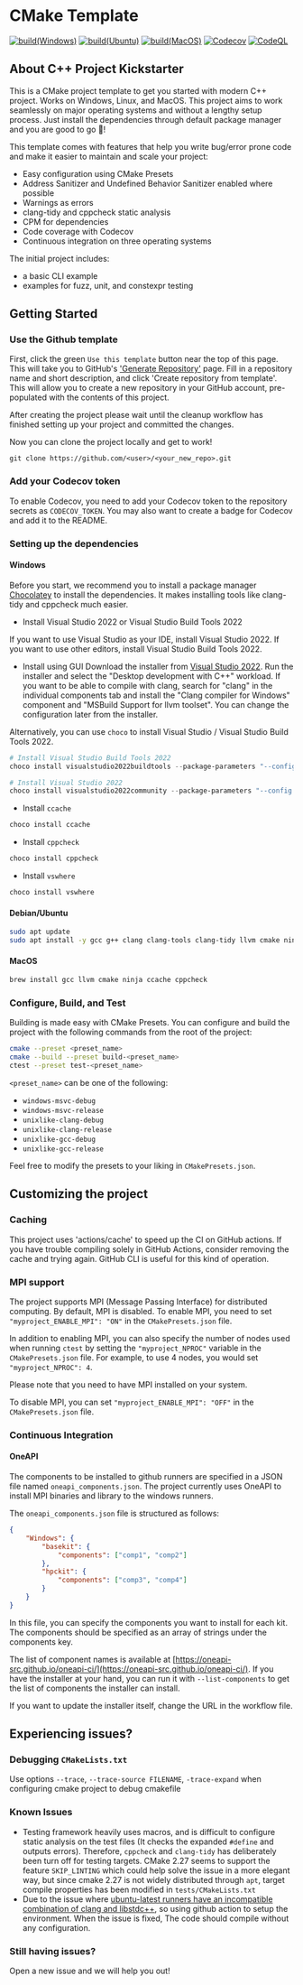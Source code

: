 # CMake Template

[![build(Windows)](https://github.com/YTokumaru/cpp-project-kickstarter/actions/workflows/build-windows.yml/badge.svg)](https://github.com/YTokumaru/cpp-project-kickstarter/actions/workflows/build-windows.yml)
[![build(Ubuntu)](https://github.com/YTokumaru/cpp-project-kickstarter/actions/workflows/build-ubuntu.yml/badge.svg)](https://github.com/YTokumaru/cpp-project-kickstarter/actions/workflows/build-ubuntu.yml)
[![build(MacOS)](https://github.com/YTokumaru/cpp-project-kickstarter/actions/workflows/build-macos.yml/badge.svg)](https://github.com/YTokumaru/cpp-project-kickstarter/actions/workflows/build-macos.yml)
[![Codecov](https://codecov.io/gh/YTokumaru/cpp-project-kickstarter/graph/badge.svg?token=OUBFIJTUCP)](https://codecov.io/gh/YTokumaru/cpp-project-kickstarter)
[![CodeQL](https://github.com/YTokumaru/cpp-project-kickstarter/actions/workflows/codeql-analysis.yml/badge.svg)](https://github.com/YTokumaru/cpp-project-kickstarter/actions/workflows/codeql-analysis.yml)

## About C++ Project Kickstarter

This is a CMake project template to get you started with modern C++ project. Works on Windows, Linux, and MacOS.
This project aims to work seamlessly on major operating systems and without a lengthy setup process. Just install the dependencies through default package manager and you are good to go 🚀!

This template comes with features that help you write bug/error prone code and make it easier to maintain and scale your project:

- Easy configuration using CMake Presets
- Address Sanitizer and Undefined Behavior Sanitizer enabled where possible
- Warnings as errors
- clang-tidy and cppcheck static analysis
- CPM for dependencies
- Code coverage with Codecov
- Continuous integration on three operating systems

The initial project includes:

- a basic CLI example
- examples for fuzz, unit, and constexpr testing

## Getting Started

### Use the Github template

First, click the green `Use this template` button near the top of this page.
This will take you to GitHub's ['Generate Repository'](https://github.com/ytokumaru/cpp-project-kickstarter/generate) page.
Fill in a repository name and short description, and click 'Create repository from template'.
This will allow you to create a new repository in your GitHub account,
pre-populated with the contents of this project.

After creating the project please wait until the cleanup workflow has finished
setting up your project and committed the changes.

Now you can clone the project locally and get to work!

    git clone https://github.com/<user>/<your_new_repo>.git

### Add your Codecov token

To enable Codecov, you need to add your Codecov token to the repository secrets as `CODECOV_TOKEN`.
You may also want to create a badge for Codecov and add it to the README.

### Setting up the dependencies

#### Windows

Before you start, we recommend you to install a package manager [Chocolatey](https://chocolatey.org/install) to install the dependencies. It makes installing tools like clang-tidy and cppcheck much easier.

- Install Visual Studio 2022 or Visual Studio Build Tools 2022

If you want to use Visual Studio as your IDE, install Visual Studio 2022. If you want to use other editors, install Visual Studio Build Tools 2022.

  - Install using GUI
Download the installer from [Visual Studio 2022](https://visualstudio.microsoft.com/downloads/).
Run the installer and select the "Desktop development with C++" workload.
If you want to be able to compile with clang, search for "clang" in the individual components tab and install the "Clang compiler for Windows" component and "MSBuild Support for llvm toolset".
You can change the configuration later from the installer.

Alternatively, you can use `choco` to install Visual Studio / Visual Studio Build Tools 2022.

```powershell
# Install Visual Studio Build Tools 2022
choco install visualstudio2022buildtools --package-parameters "--config path-to-this-project's-.vsconfig"

# Install Visual Studio 2022
choco install visualstudio2022community --package-parameters "--config path-to-this-project's-.vsconfig"
```

- Install `ccache`

```powershell
choco install ccache
```

- Install `cppcheck`

```powershell
choco install cppcheck
```

- Install `vswhere`

```powershell
choco install vswhere
```

#### Debian/Ubuntu

```bash
sudo apt update
sudo apt install -y gcc g++ clang clang-tools clang-tidy llvm cmake ninja-build ccache cppcheck gcovr
```

#### MacOS

```zsh
brew install gcc llvm cmake ninja ccache cppcheck
```

### Configure, Build, and Test

Building is made easy with CMake Presets. You can configure and build the project with the following commands from the root of the project:

```bash
cmake --preset <preset_name>
cmake --build --preset build-<preset_name>
ctest --preset test-<preset_name>
```
`<preset_name>` can be one of the following:
- `windows-msvc-debug`
- `windows-msvc-release`
- `unixlike-clang-debug`
- `unixlike-clang-release`
- `unixlike-gcc-debug`
- `unixlike-gcc-release`

Feel free to modify the presets to your liking in `CMakePresets.json`.

## Customizing the project

### Caching

This project uses 'actions/cache' to speed up the CI on GitHub actions. If you have trouble compiling solely in GitHub Actions, consider removing the cache and trying again. GitHub CLI is useful for this kind of operation.

### MPI support

The project supports MPI (Message Passing Interface) for distributed computing. By default, MPI is disabled. To enable MPI, you need to set `"myproject_ENABLE_MPI": "ON"` in the `CMakePresets.json` file. 

In addition to enabling MPI, you can also specify the number of nodes used when running `ctest` by setting the `"myproject_NPROC"` variable in the `CMakePresets.json` file. For example, to use 4 nodes, you would set `"myproject_NPROC": 4`.

Please note that you need to have MPI installed on your system. 

To disable MPI, you can set `"myproject_ENABLE_MPI": "OFF"` in the `CMakePresets.json` file.

### Continuous Integration

#### OneAPI

The components to be installed to github runners are specified in a JSON file named `oneapi_components.json`.
The project currently uses OneAPI to install MPI binaries and library to the windows runners.

The `oneapi_components.json` file is structured as follows:

```json
{
    "Windows": {
        "basekit": {
            "components": ["comp1", "comp2"]
        },
        "hpckit": {
            "components": ["comp3", "comp4"]
        }
    }
}
```
In this file, you can specify the components you want to install for each kit. The components should be specified as an array of strings under the components key.

The list of component names is available at [https://oneapi-src.github.io/oneapi-ci/](https://oneapi-src.github.io/oneapi-ci/).
If you have the installer at your hand, you can run it with `--list-components` to get the list of components the installer can install.

If you want to update the installer itself, change the URL in the workflow file.

## Experiencing issues?

### Debugging `CMakeLists.txt`

Use options `--trace`, `--trace-source FILENAME`, `-trace-expand` when configuring cmake project to debug cmakefile

### Known Issues

- Testing framework heavily uses macros, and is difficult to configure static analysis on the test files (It checks the expanded `#define` and outputs errors). Therefore, `cppcheck` and `clang-tidy` has deliberately been turn off for testing targets. CMake 2.27 seems to support the feature `SKIP_LINTING` which could help solve the issue in a more elegant way, but since cmake 2.27 is not widely distributed through `apt`, target compile properties has been modified in `tests/CMakeLists.txt`
- Due to the issue where [ubuntu-latest runners have an incompatible combination of clang and libstdc++](https://github.com/actions/runner-images/issues/8659), so using github action to setup the environment. When the issue is fixed, The code should compile without any configuration.

### Still having issues?
Open a new issue and we will help you out!

